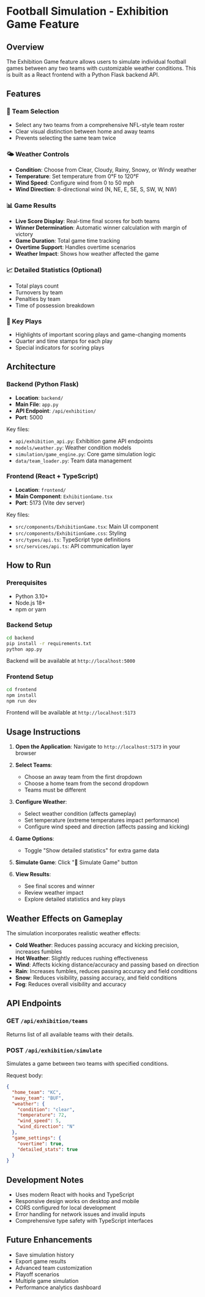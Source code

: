 # Football Simulation - Exhibition Game Feature

## Overview

The Exhibition Game feature allows users to simulate individual football games between any two teams with customizable weather conditions. This is built as a React frontend with a Python Flask backend API.

## Features

### 🏈 Team Selection
- Select any two teams from a comprehensive NFL-style team roster
- Clear visual distinction between home and away teams
- Prevents selecting the same team twice

### 🌤️ Weather Controls
- **Condition**: Choose from Clear, Cloudy, Rainy, Snowy, or Windy weather
- **Temperature**: Set temperature from 0°F to 120°F
- **Wind Speed**: Configure wind from 0 to 50 mph
- **Wind Direction**: 8-directional wind (N, NE, E, SE, S, SW, W, NW)

### 📊 Game Results
- **Live Score Display**: Real-time final scores for both teams
- **Winner Determination**: Automatic winner calculation with margin of victory
- **Game Duration**: Total game time tracking
- **Overtime Support**: Handles overtime scenarios
- **Weather Impact**: Shows how weather affected the game

### 📈 Detailed Statistics (Optional)
- Total plays count
- Turnovers by team
- Penalties by team  
- Time of possession breakdown

### 🎯 Key Plays
- Highlights of important scoring plays and game-changing moments
- Quarter and time stamps for each play
- Special indicators for scoring plays

## Architecture

### Backend (Python Flask)
- **Location**: `backend/`
- **Main File**: `app.py`
- **API Endpoint**: `/api/exhibition/`
- **Port**: 5000

Key files:
- `api/exhibition_api.py`: Exhibition game API endpoints
- `models/weather.py`: Weather condition models
- `simulation/game_engine.py`: Core game simulation logic
- `data/team_loader.py`: Team data management

### Frontend (React + TypeScript)
- **Location**: `frontend/`
- **Main Component**: `ExhibitionGame.tsx`
- **Port**: 5173 (Vite dev server)

Key files:
- `src/components/ExhibitionGame.tsx`: Main UI component
- `src/components/ExhibitionGame.css`: Styling
- `src/types/api.ts`: TypeScript type definitions
- `src/services/api.ts`: API communication layer

## How to Run

### Prerequisites
- Python 3.10+
- Node.js 18+
- npm or yarn

### Backend Setup
```bash
cd backend
pip install -r requirements.txt
python app.py
```

Backend will be available at `http://localhost:5000`

### Frontend Setup
```bash
cd frontend
npm install
npm run dev
```

Frontend will be available at `http://localhost:5173`

## Usage Instructions

1. **Open the Application**: Navigate to `http://localhost:5173` in your browser

2. **Select Teams**: 
   - Choose an away team from the first dropdown
   - Choose a home team from the second dropdown
   - Teams must be different

3. **Configure Weather**:
   - Select weather condition (affects gameplay)
   - Set temperature (extreme temperatures impact performance)
   - Configure wind speed and direction (affects passing and kicking)

4. **Game Options**:
   - Toggle "Show detailed statistics" for extra game data

5. **Simulate Game**: Click "🏈 Simulate Game" button

6. **View Results**:
   - See final scores and winner
   - Review weather impact
   - Explore detailed statistics and key plays

## Weather Effects on Gameplay

The simulation incorporates realistic weather effects:

- **Cold Weather**: Reduces passing accuracy and kicking precision, increases fumbles
- **Hot Weather**: Slightly reduces rushing effectiveness
- **Wind**: Affects kicking distance/accuracy and passing based on direction
- **Rain**: Increases fumbles, reduces passing accuracy and field conditions
- **Snow**: Reduces visibility, passing accuracy, and field conditions
- **Fog**: Reduces overall visibility and accuracy

## API Endpoints

### GET `/api/exhibition/teams`
Returns list of all available teams with their details.

### POST `/api/exhibition/simulate`
Simulates a game between two teams with specified conditions.

Request body:
```json
{
  "home_team": "KC",
  "away_team": "BUF", 
  "weather": {
    "condition": "clear",
    "temperature": 72,
    "wind_speed": 5,
    "wind_direction": "N"
  },
  "game_settings": {
    "overtime": true,
    "detailed_stats": true
  }
}
```

## Development Notes

- Uses modern React with hooks and TypeScript
- Responsive design works on desktop and mobile
- CORS configured for local development
- Error handling for network issues and invalid inputs
- Comprehensive type safety with TypeScript interfaces

## Future Enhancements

- Save simulation history
- Export game results  
- Advanced team customization
- Playoff scenarios
- Multiple game simulation
- Performance analytics dashboard
